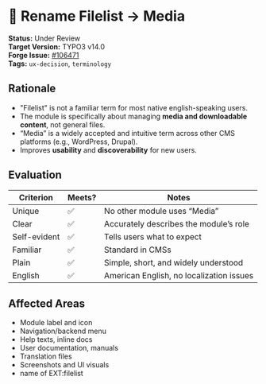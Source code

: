 
# 📁 Rename Filelist -> Media

**Status:** Under Review  
**Target Version:** TYPO3 v14.0  
**Forge Issue:** [#106471](https://forge.typo3.org/issues/106471)  
**Tags:** `ux-decision`, `terminology`

## Rationale

- "Filelist" is not a familiar term for most native english-speaking users.
- The module is specifically about managing **media and downloadable content**, not general files.
- “Media” is a widely accepted and intuitive term across other CMS platforms (e.g., WordPress, Drupal).
- Improves **usability** and **discoverability** for new users.

## Evaluation

| Criterion       | Meets? | Notes                                    |
|----------------|--------|------------------------------------------|
| Unique         | ✅     | No other module uses “Media”             |
| Clear          | ✅     | Accurately describes the module’s role   |
| Self-evident   | ✅     | Tells users what to expect                |
| Familiar       | ✅     | Standard in CMSs                         |
| Plain          | ✅     | Simple, short, and widely understood     |
| English        | ✅     | American English, no localization issues |

## Affected Areas

- Module label and icon
- Navigation/backend menu
- Help texts, inline docs
- User documentation, manuals
- Translation files
- Screenshots and UI visuals
- name of EXT:filelist
